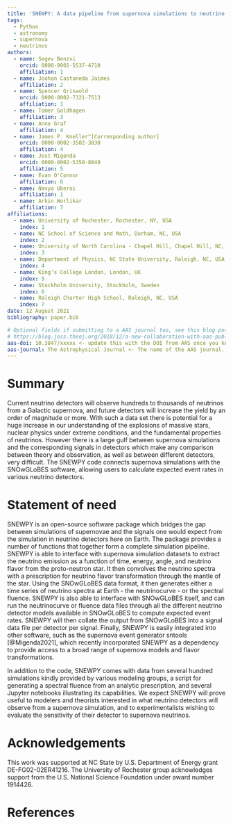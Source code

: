 ```yaml
---
title: 'SNEWPY: A data pipeline from supernova simulations to neutrino signals'
tags:
  - Python
  - astronomy
  - supernova
  - neutrinos
authors:
  - name: Segev Benzvi
    orcid: 0000-0001-5537-4710
    affiliation: 1
  - name: Joahan Castaneda Jaimes
    affiliation: 2
  - name: Spencer Griswold
    orcid: 0000-0002-7321-7513
    affiliation: 1
  - name: Tomer Goldhagen
    affiliation: 3
  - name: Anne Graf
    affiliation: 4
  - name: James P. Kneller^[Corresponding author]
    orcid: 0000-0002-3502-3830
    affiliation: 4
  - name: Jost Migenda
    orcid: 0000-0002-5350-8049
    affiliation: 5
  - name: Evan O'Connor
    affiliation: 6
  - name: Navya Uberoi
    affiliation: 1
  - name: Arkin Worlikar
    affiliation: 7
affiliations:
  - name: University of Rochester, Rochester, NY, USA
    index: 1
  - name: NC School of Science and Math, Durham, NC, USA
    index: 2
  - name: University of North Carolina - Chapel Hill, Chapel Hill, NC, USA
    index: 3
  - name: Department of Physics, NC State University, Raleigh, NC, USA
    index: 4
  - name: King’s College London, London, UK
    index: 5
  - name: Stockholm University, Stockholm, Sweden
    index: 6
  - name: Raleigh Charter High School, Raleigh, NC, USA
    index: 7
date: 12 August 2021
bibliography: paper.bib

# Optional fields if submitting to a AAS journal too, see this blog post:
# https://blog.joss.theoj.org/2018/12/a-new-collaboration-with-aas-publishing
aas-doi: 10.3847/xxxxx <- update this with the DOI from AAS once you know it.
aas-journal: The Astrophysical Journal <- The name of the AAS journal.
---
```



# Summary

Current neutrino detectors will observe hundreds to thousands of neutrinos
from a Galactic supernova, and future detectors will increase the yield by
an order of magnitude or more. With such a data set there is potential for a
huge increase in our understanding of the explosions of massive stars,
nuclear physics under extreme conditions, and the fundamental properties of
neutrinos. However there is a large gulf between supernova simulations and
the corresponding signals in detectors which make any comparison between
theory and observation, as well as between different detectors, very
difficult. The SNEWPY code connects supernova simulations with the
SNOwGLoBES software, allowing users to calculate expected event rates in
various neutrino detectors. 

# Statement of need

SNEWPY is an open-source software package which bridges the gap between
simulations of supernovae and the signals one would expect from the
simulation in neutrino detectors here on Earth. The package provides a
number of functions that together form a complete simulation pipeline.
SNEWPY is able to interface with supernova simulation datasets to extract
the neutrino emission as a function of time, energy, angle, and neutrino
flavor from the proto-neutron star. It then convolves the neutrino spectra
with a prescription for neutrino flavor transformation through the mantle of
the star. Using the SNOwGLoBES data format, it then generates either a time
series of neutrino spectra at Earth - the neutrinocurve - or the spectral
fluence. SNEWPY is also able to interface with SNOwGLoBES itself, and can
run the neutrinocurve or fluence data files through all the different
neutrino detector models available in SNOwGLoBES to compute expected event
rates.  SNEWPY will then collate the output from SNOwGLoBES into a signal
data file per detector per signal. Finally, SNEWPY is easily integrated into
other software, such as the supernova event generator sntools
[@Migenda2021], which recently incorporated SNEWPY as a dependency to
provide access to a broad range of supernova models and flavor
transformations.

In addition to the code, SNEWPY comes with data from several hundred
simulations kindly provided by various modeling groups, a script for
generating a spectral fluence from an analytic prescription, and several
Jupyter notebooks illustrating its capabilities. We expect SNEWPY will prove
useful to modelers and theorists interested in what neutrino detectors will
observe from a supernova simulation, and to experimentalists wishing to
evaluate the sensitivity of their detector to supernova neutrinos. 

# Acknowledgements

This work was supported at NC State by U.S. Department of Energy grant
DE-FG02-02ER41216. The University of Rochester group acknowledges support
from the U.S. National Science Foundation under award number 1914426.

# References
